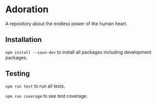 # Adoration

A repository about the endless power of the human heart.

## Installation

`npm install --save-dev` to install all packages including development packages.

## Testing

`npm run test` to run all tests.

`npm run coverage` to see test coverage.
